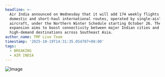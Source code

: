 ```yaml
---
headline: >-
  Air India announced on Wednesday that it will add 174 weekly flights to key
  domestic and short-haul international routes, operated by single-aisle
  aircraft, under the Northern Winter Schedule starting October 26. The
  expansion aims to boost connectivity between major Indian cities and
  high-demand destinations across Southeast Asia.
author_name: TMP Live Team
timestamp: '2025-10-19T14:31:35.054707+00:00'
tags:
  - BREAKING
  - AIR INDIA
---
```

![Image](https://i.postimg.cc/R03rDCSN/air-india.jpg)
